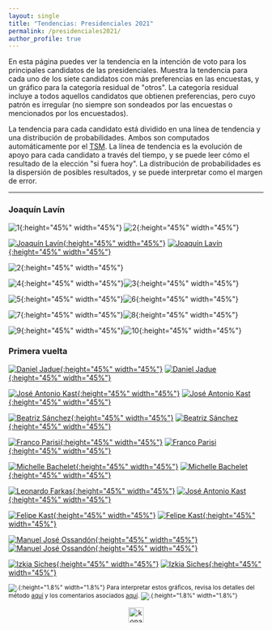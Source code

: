 ```yaml
---
layout: single
title: "Tendencias: Presidenciales 2021"
permalink: /presidenciales2021/
author_profile: true
---
```


En esta página puedes ver la tendencia en la intención de voto para los principales candidatos de las presidenciales. Muestra la tendencia para cada uno de los siete candidatos con más preferencias en las encuestas, y un gráfico para la categoría residual de "otros". La categoría residual incluye a todos aquellos candidatos que obtienen preferencias, pero cuyo patrón es irregular (no siempre son sondeados por las encuestas o mencionados por los encuestados).

La tendencia para cada candidato está dividido en una línea de tendencia y una distribución de probabilidades. Ambos son computados automáticamente por el [TSM](https://tresquintos.cl/tsm/). La línea de tendencia es la evolución de apoyo para cada candidato a través del tiempo, y se puede leer cómo el resultado de la elección "si fuera hoy". La distribución de probabilidades es la dispersión de posibles resultados, y se puede interpretar como el margen de error.

---

### Joaquín Lavín

![1](/images/tsm/card_2021_Joaquín%20Lavín.png){:height="45%" width="45%"} ![2](/images/tsm/comparison_2021_Joaquín%20Lavín.png){:height="45%" width="45%"}

[![Joaquín Lavín](/images/tsm/ts_2021_Joaquín%20Lavín.png){:height="45%" width="45%"}](https://tresquintos.cl/images/tsm/ts_2021_Joaquín%20Lavín.png) [![Joaquín Lavín](/images/tsm/kd_2021_Joaquín%20Lavín.png){:height="45%" width="45%"}](https://tresquintos.cl/images/tsm/kd_2021_Joaquín%20Lavín.png)





![2](/images/tsm/card_2021_Daniel%20Jadue.png){:height="45%" width="45%"}

![4](/images/tsm/card_2021_José%20Antonio%20Kast.png){:height="45%" width="45%"}![3](/images/tsm/card_2021_Beatriz%20Sánchez.png){:height="45%" width="45%"}

![5](/images/tsm/card_2021_Franco%20Parisi.png){:height="45%" width="45%"}![6](/images/tsm/card_2021_Michelle%20Bachelet.png){:height="45%" width="45%"}

![7](/images/tsm/card_2021_Leonardo%20Farkas.png){:height="45%" width="45%"}![8](/images/tsm/card_2021_Felipe%20Kast.png){:height="45%" width="45%"}

![9](/images/tsm/card_2021_Manuel%20José%20Ossandón.png){:height="45%" width="45%"}![10](/images/tsm/card_2021_Izkia%20Siches.png){:height="45%" width="45%"}


### Primera vuelta


[![Daniel Jadue](/images/tsm/ts_2021_Daniel%20Jadue.png){:height="45%" width="45%"}](https://tresquintos.cl/images/tsm/ts_2021_Daniel%20Jadue.png) [![Daniel Jadue](/images/tsm/kd_2021_Daniel%20Jadue.png){:height="45%" width="45%"}](https://tresquintos.cl/images/tsm/kd_2021_Daniel%20Jadue.png)

[![José Antonio Kast](/images/tsm/ts_2021_José%20Antonio%20Kast.png){:height="45%" width="45%"}](https://tresquintos.cl/images/tsm/ts_2021_José%20Antonio%20Kast.png) [![José Antonio Kast](/images/tsm/kd_2021_José%20Antonio%20Kast.png){:height="45%" width="45%"}](https://tresquintos.cl/tsm/images/kd_2021_José%20Antonio%20Kast.png)

[![Beatriz Sánchez](/images/tsm/ts_2021_Beatriz%20Sánchez.png){:height="45%" width="45%"}](https://tresquintos.cl/images/tsm/ts_2021_Beatriz%20Sánchez.png) [![Beatriz Sánchez](/images/tsm/kd_2021_Beatriz%20Sánchez.png){:height="45%" width="45%"}](https://tresquintos.cl/images/tsm/kd_2021_Beatriz%20Sánchez.png)

[![Franco Parisi](/images/tsm/ts_2021_Franco%20Parisi.png){:height="45%" width="45%"}](https://tresquintos.cl/images/tsm/ts_2021_Franco%20Parisi.png) [![Franco Parisi](/images/tsm/kd_2021_Franco%20Parisi.png){:height="45%" width="45%"}](https://tresquintos.cl/tsm/images/kd_2021_Franco%20Parisi.png)

[![Michelle Bachelet](/images/tsm/ts_2021_Michelle%20Bachelet.png){:height="45%" width="45%"}](https://tresquintos.cl/images/tsm/ts_2021_Michelle%20Bachelet.png) [![Michelle Bachelet](/images/tsm/kd_2021_Michelle%20Bachelet.png){:height="45%" width="45%"}](https://tresquintos.cl/images/tsm/kd_2021_Michelle%20Bachelet.png)

[![Leonardo Farkas](/images/tsm/ts_2021_Leonardo%20Farkas.png){:height="45%" width="45%"}](https://tresquintos.cl/images/tsm/ts_2021_Leonardo%20Farkas.png) [![José Antonio Kast](/images/tsm/kd_2021_Leonardo%20Farkas.png){:height="45%" width="45%"}](https://tresquintos.cl/tsm/images/kd_2021_Leonardo%20Farkas.png)

[![Felipe Kast](/images/tsm/ts_2021_Felipe%20Kast.png){:height="45%" width="45%"}](https://tresquintos.cl/images/tsm/ts_2021_Felipe%20Kast.png) [![Felipe Kast](/images/tsm/kd_2021_Felipe%20Kast.png){:height="45%" width="45%"}](https://tresquintos.cl/images/tsm/kd_2021_Felipe%20Kast.png)

[![Manuel José Ossandón](/images/tsm/ts_2021_Manuel%20José%20Ossandón.png){:height="45%" width="45%"}](https://tresquintos.cl/images/tsm/ts_2021_Manuel%20José%20Ossandón.png) [![Manuel José Ossandón](/images/tsm/kd_2021_Manuel%20José%20Ossandón.png){:height="45%" width="45%"}](https://tresquintos.cl/images/tsm/kd_2021_Manuel%20José%20Ossandón.png)

[![Izkia Siches](/images/tsm/ts_2021_Izkia%20Siches.png){:height="45%" width="45%"}](https://tresquintos.cl/images/tsm/ts_2021_Izkia%20Siches.png) [![Izkia Siches](/images/tsm/kd_2021_Izkia%20Siches.png){:height="45%" width="45%"}](https://tresquintos.cl/images/tsm/kd_2021_Izkia%20Siches.png)

<sub>![.](/images/danger.png){:height="1.8%" width="1.8%"} Para interpretar estos gráficos, revisa los detalles del método [aquí](https://tresquintos.cl/tsm/) y los comentarios asociados [aquí](https://tresquintos.cl/posts/2020/03/caveat/). ![.](/images/danger.png){:height="1.8%" width="1.8%"} </sub>

<!-- NES -->
<style>
.aligncenter {
    text-align: center;
}
</style>
<p class="aligncenter">
    <img src="/images/nes.png" width="30" height="30" alt="konami" />
</p>
<script src="/js/topsecret.js"></script>


<!-- Favicon -->
<link rel="apple-touch-icon" sizes="180x180" href="/apple-touch-icon.png">
<link rel="icon" type="image/png" sizes="32x32" href="/favicon-32x32.png">
<link rel="icon" type="image/png" sizes="16x16" href="/favicon-16x16.png">
<link rel="manifest" href="/site.webmanifest">
<link rel="mask-icon" href="/safari-pinned-tab.svg" color="#5bbad5">
<meta name="msapplication-TileColor" content="#b91d47">
<meta name="theme-color" content="#ffffff">
